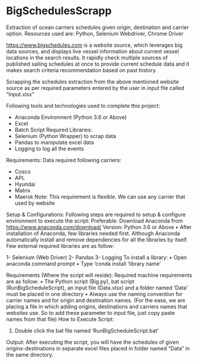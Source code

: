 # BigSchedulesScrapp
Extraction of ocean carriers schedules given origin, destination and carrier option. Resources used are: Python, Selenium Webdriver, Chrome Driver

https://www.bigschedules.com is a website source, which leverages big data sources, and displays live vessel information about current vessel locations in the search results. It rapidly check multiple sources of published sailing schedules at once to provide current schedule data and it makes search criteria recommendation based on past history.

Scrapping the schedules extraction from the above mentioned website source as per required parameters entered by the user in input file called “Input.xlsx” 

Following tools and technologies used to complete this project:
- Anaconda Environment (Python 3.6 or Above)  
- Excel
- Batch Script
Required Libraries:
- Selenium (Python Wrapper)   to scrap data
- Pandas  to manipulate excel data
- Logging  to log all the events


Requirements:
Data required following carriers:
- Cosco
- APL
- Hyundai
- Matrix
- Maersk
Note: This requirement is flexible. We can use any carrier that used by website

Setup & Configurations:
Following steps are required to setup & configure environment to execute the script:
Preferable:
	Download Anaconda from https://www.anaconda.com/download/
	Version: Python 3.6 or Above
•	After installation of Anaconda, few libraries needed first. Although Anaconda automatically install and remove dependencies for all the libraries by itself. Few external required libraries are as follow:

1-	Selenium (Web Driver)
2-	Pandas
3-	Logging
To install a library:
•	Open anaconda command prompt 
•	Type ‘conda install ‘library name’
 

Requirements (Where the script will reside):
Required machine requirements are as follow:
•	The Python script (Big.py), bat script (RunBigScheduleScript), an input file (Data.xlsx) and a folder named ‘Data’ must be placed in one directory
•	Always use the naming convention for carrier names and for origin and destination names. (For the ease, we are placing a file in which adding origins, destinations and carriers names that websites use. So to add these parameter to input file, just copy paste names from that file)
How to Execute Script:
1.	Double click the bat file named ‘RunBigScheduleScript.bat’ 

Output:
After executing the script, you will have the schedules of given origins-destinations in separate excel files placed in folder named “Data” in the same directory.
